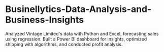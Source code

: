 # Businellytics-Data-Analysis-and-Business-Insights
Analyzed Vintage Limited's data with Python and Excel, forecasting sales using regression. Built a Power BI dashboard for insights, optimized shipping with algorithms, and conducted profit analysis.
